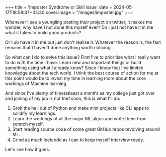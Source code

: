 +++
title = 'Imposter Syndrome or Skill Issue'
date = 2024-05-17T18:59:37+05:30
cover.image = "/images/imposter.jpg"
+++

Whenever I see a youngling posting their project on twitter, it makes me wonder, why have I not done this myself ever? Do I just not have it in me what it takes to build good products?

Or I *do* have it in me but just don't realise it. Whatever the reason is, the fact remains that I haven't done anything worth noticing.

So what can I do to solve this issue? First I've to prioritise what I really want to do with the time I have. Learn new and important things or build something using what I already know?
Since I know that I've limited knowledge about the tech world. I think the best course of action for me at this point would be to invest my time in learning more about the core workings of Machine learning.

And since I've plenty of time(atleast a month) as my college just got over and joining of my job is not *that* soon, this is what I'll do:
1. Grok the hell out of Python and make mini projects like CLI apps to solidify my learnings.
2. Learn the workings of all the major ML algos and write them from scratch myself.
3. Start reading source code of some great GitHub repos revolving around ML.
4. Grind as much leetcode as I can to keep myself interview ready.

Let's see how it goes.
